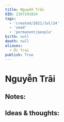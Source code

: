 ```yaml
---
title: Nguyễn Trãi
UID: 2107241024
tags:
  - 'created/2021/Jul/24'
  - 'seed'
  - 'permanent/people'
birth: null
death: null
aliases:
  - Ức Trai
publish: True
---
```

# Nguyễn Trãi

## Notes:


## Ideas & thoughts:
